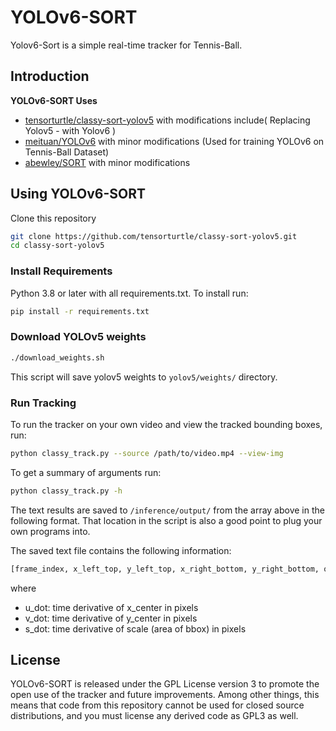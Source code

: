 # YOLOv6-SORT 

Yolov6-Sort is a simple real-time tracker for Tennis-Ball.

## Introduction

**YOLOv6-SORT Uses** 
+  [tensorturtle/classy-sort-yolov5](https://github.com/tensorturtle/classy-sort-yolov5) with modifications include( Replacing Yolov5 - with Yolov6 ) 
+  [meituan/YOLOv6](https://github.com/meituan/YOLOv6)  with minor modifications (Used for training YOLOv6 on Tennis-Ball Dataset)
+  [abewley/SORT](https://github.com/abewley/sort) with minor modifications 

## Using YOLOv6-SORT

Clone this repository

```bash
git clone https://github.com/tensorturtle/classy-sort-yolov5.git
cd classy-sort-yolov5
```

### Install Requirements

Python 3.8 or later with all requirements.txt. To install run:

```bash
pip install -r requirements.txt
```

### Download YOLOv5 weights

```bash
./download_weights.sh
```
This script will save yolov5 weights to `yolov5/weights/` directory.

### Run Tracking

To run the tracker on your own video and view the tracked bounding boxes, run:

```bash
python classy_track.py --source /path/to/video.mp4 --view-img
```

To get a summary of arguments run:

```bash
python classy_track.py -h
```

The text results are saved to `/inference/output/` from the array above in the following format. That location in the script is also a good point to plug your own programs into.

The saved text file contains the following information:

```bash
[frame_index, x_left_top, y_left_top, x_right_bottom, y_right_bottom, object_category, u_dot, v_dot, s_dot, object_id]
```

where

+ u_dot: time derivative of x_center in pixels
+ v_dot: time derivative of y_center in pixels
+ s_dot: time derivative of scale (area of bbox) in pixels



## License

YOLOv6-SORT is released under the GPL License version 3 to promote the open use of the tracker and future improvements.
Among other things, this means that code from this repository cannot be used for closed source distributions,
and you must license any derived code as GPL3 as well.
